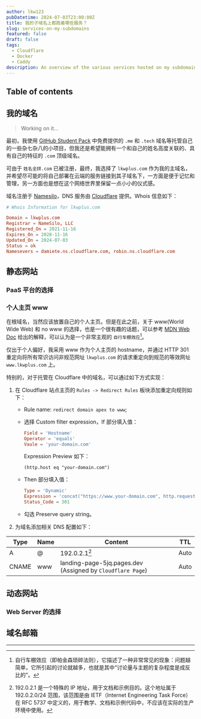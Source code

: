 ```yaml
---
author: lkw123
pubDatetime: 2024-07-03T23:00:00Z
title: 我的子域名上都跑着哪些服务？
slug: services-on-my-subdomains
featured: false
draft: false
tags:
  - Cloudflare
  - Docker
  - Caddy
description: An overview of the various services hosted on my subdomains
---
```


## Table of contents

## 我的域名

> Working on it...

最初，我使用 [GitHub Student Pack](https://education.github.com/pack/offers) 中免费提供的 `.me` 和 `.tech` 域名等托管自己的一些杂七杂八的小项目，但我还是希望能拥有一个和自己的姓名高度关联的、具有自己的特征的 `.com` 顶级域名。

可由于 `姓名全拼.com` 已被注册，最终，我选择了 `lkwplus.com` 作为我的主域名，并希望尽可能的将自己部署在云端的服务链接到其子域名下，一方面是便于记忆和管理，另一方面也是想在这个网络世界里保留一点小小的仪式感。

域名注册于 [Namesilo](https://www.namesilo.com/)，DNS 服务由 [Cloudflare](https://www.cloudflare.com/) 提供。Whois 信息如下：

```toml
# Whois Information for lkwplus.com

Domain = lkwplus.com
Registrar = NameSilo, LLC
Registered_On = 2021-11-16
Expires_On = 2028-11-16
Updated_On = 2024-07-03
Status = ok
Namesevers = damiete.ns.cloudflare.com, robin.ns.cloudflare.com
```

## 静态网站

### PaaS 平台的选择

### 个人主页 www

在根域名，当然应该放置自己的个人主页。但是在此之前，关于 www(World Wide Web) 和 no www 的选择，也是一个很有趣的话题，可以参考 [MDN Web Doc](https://developer.mozilla.org/zh-CN/docs/Web/HTTP/Basics_of_HTTP/Choosing_between_www_and_non-www_URLs) 给出的解释，可以认为是一个非常主观的 `自行车棚效应`[^1]。

[^1]: 自行车棚效应（即帕金森琐碎法则），它描述了一种非常常见的现象：问题越简单，它所引起的讨论就越多，也就是其中“讨论量与主题的复杂程度是成反比的”。

仅出于个人偏好，我采用 www 作为个人主页的 hostname，并通过 HTTP 301 重定向将所有常识访问非规范网址 `lkwplus.com` 的请求重定向到规范的等效网址 `www.lkwplus.com` 上。

特别的，对于托管在 Cloudflare 中的域名，可以通过如下方式实现：

1. 在 Cloudflare 站点主页的 `Rules -> Redirect Rules` 板块添加重定向规则如下：

   - Rule name: `redirect domain apex to www`;

   - 选择 Custom filter expression，If 部分填入值：

     ```toml
     Field = 'Hostname'
     Operator = 'equals'
     Vaule = 'your-domain.com'
     ```

     Expression Preview 如下：

     ```
     (http.host eq "your-domain.com")
     ```

   - Then 部分填入值：

     ```toml
     Type = 'Dynamic'
     Expression = 'concat("https://www.your-domain.com", http.request.uri.path)'
     Status_Code = 301
     ```

   - 勾选 Preserve query string。

2. 为域名添加相关 DNS 配置如下：

| Type  | Name | Content                                                    | TTL  |
| ----- | ---- | ---------------------------------------------------------- | ---- |
| A     | @    | 192.0.2.1[^2]                                              | Auto |
| CNAME | www  | landing-page-5jq.pages.dev (Assigned by `Cloudflare Page`) | Auto |

[^2]: 192.0.2.1 是一个特殊的 IP 地址，用于文档和示例目的。这个地址属于 192.0.2.0/24 范围，该范围是由 IETF（Internet Engineering Task Force）在 RFC 5737 中定义的，用于教学、文档和示例代码中，不应该在实际的生产环境中使用。

## 动态网站

### Web Server 的选择

## 域名邮箱

---
